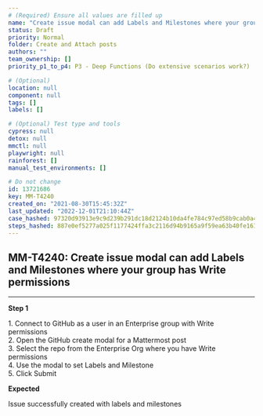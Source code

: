 ```yaml
---
# (Required) Ensure all values are filled up
name: "Create issue modal can add Labels and Milestones where your group has Write permissions"
status: Draft
priority: Normal
folder: Create and Attach posts
authors: ""
team_ownership: []
priority_p1_to_p4: P3 - Deep Functions (Do extensive scenarios work?)

# (Optional)
location: null
component: null
tags: []
labels: []

# (Optional) Test type and tools
cypress: null
detox: null
mmctl: null
playwright: null
rainforest: []
manual_test_environments: []

# Do not change
id: 13721686
key: MM-T4240
created_on: "2021-08-30T15:45:32Z"
last_updated: "2022-12-01T21:10:44Z"
case_hashed: 97320d93913e9c9d239b291dc18d2124b10da4fe784c97ed58b9cab0a4980ef8db9826cf1ae367a201116bda1402916b
steps_hashed: 887e0ef5277a025f1177424ffa3c2116d94b9165a9f59ea63b40fe1611500cbd61ec7fdbc88f054bc7b160e827cb3c66
---
```


<!-- (Auto-generated) Based on frontmatter's "key" and "name" -->

## MM-T4240: Create issue modal can add Labels and Milestones where your group has Write permissions

---

**Step 1**

1\. Connect to GitHub as a user in an Enterprise group with Write permissions\
2\. Open the GitHub create modal for a Mattermost post\
3\. Select the repo from the Enterprise Org where you have Write permissions\
4\. Use the modal to set Labels and Milestone\
5\. Click Submit

**Expected**

Issue successfully created with labels and milestones
